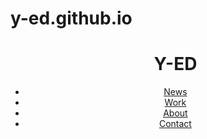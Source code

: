 # y-ed.github.io




<html>
<body background="">



 

<link rel="stylesheet" type="text/css" href="mystyle.css">

<div id="body">


<ul>
<center>
 <center>
 <h1>
 Y-ED
 </h1>
 </center>
  <li><a href="news.html">News</a></li>
  <li><a href="">Work</a></li>
  <li><a href="About.html">About</a></li>
  <li><a href="contact2.html">Contact</a></li>
</center>
 </ul>
</div>
 </body>
 
</html>
